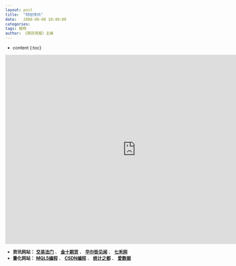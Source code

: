 ```yaml
---
layout: post
title:  "财经快讯"
date:   2088-08-08 10:40:00
categories: 
tags: 格物
author: 《期货周报》主编
---
```


* content
{:toc}
<iframe frameborder="0" width="825" height="600" scrolling="yes" src="https://www.jin10.com/example/jin10.com.html?fontSize=14px&theme=white"></iframe>

* **资讯网站：** **[交易法门](https://www.jiaoyifamen.com/)** 、 **[金十期货](http://qihuo.jin10.com/)** 、 **[华尔街见闻](https://wallstreetcn.com/)** 、 **[七禾网](https://www.7hcn.com/)**
* **量化网站：** **[MQL5编程](https://www.mql5.com/zh/articles/mt5)** 、 **[CSDN编程](https://www.csdn.net/)** 、 **[统计之都](https://cosx.org/)** 、 **[爱数据](http://www.itongji.cn/)**

